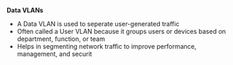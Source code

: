 **Data VLANs**
- A Data VLAN is used to seperate user-generated traffic
- Often called a User VLAN because it groups users or devices based on department, function, or team
- Helps in segmenting network traffic to improve performance, management, and securit